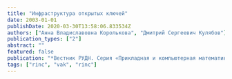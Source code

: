 ```yaml
---
title: "Инфраструктура открытых ключей"
date: 2003-01-01
publishDate: 2020-03-30T13:58:06.833534Z
authors: ["Анна Владиславовна Королькова", "Дмитрий Сергеевич Кулябов"]
publication_types: ["2"]
abstract: ""
featured: false
publication: "*Вестник РУДН. Серия «Прикладная и компьютерная математика»*"
tags: ["rinc", "vak", "rinc"]
---
```


